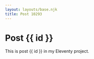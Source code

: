 ```yaml
---
layout: layouts/base.njk
title: Post 10293
---
```


# Post {{ id }}

This is post {{ id }} in my Eleventy project.
